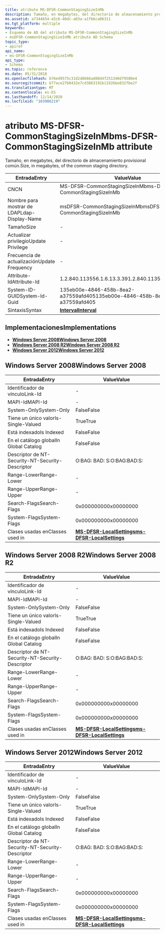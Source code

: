 ```yaml
---
title: atributo MS-DFSR-CommonStagingSizeInMb
description: Tamaño, en megabytes, del directorio de almacenamiento provisional común.
ms.assetid: a7344654-a5c6-40dc-a03a-a1fb6ca06311
ms.tgt_platform: multiple
keywords:
- Esquema de AD del atributo MS-DFSR-CommonStagingSizeInMb
- msDFSR-CommonStagingSizeInMb atributo AD Schema
topic_type:
- apiref
api_name:
- ms-DFSR-CommonStagingSizeInMb
api_type:
- Schema
ms.topic: reference
ms.date: 05/31/2018
ms.openlocfilehash: b76ed9575c31d2d8666ad88d4f251340d79580e4
ms.sourcegitcommit: b77ace27b0432e7cd3863191b11926be032fbe2f
ms.translationtype: MT
ms.contentlocale: es-ES
ms.lasthandoff: 12/14/2020
ms.locfileid: "103906219"
---
```

# <a name="ms-dfsr-commonstagingsizeinmb-attribute"></a><span data-ttu-id="a3077-105">atributo MS-DFSR-CommonStagingSizeInMb</span><span class="sxs-lookup"><span data-stu-id="a3077-105">ms-DFSR-CommonStagingSizeInMb attribute</span></span>

<span data-ttu-id="a3077-106">Tamaño, en megabytes, del directorio de almacenamiento provisional común.</span><span class="sxs-lookup"><span data-stu-id="a3077-106">Size, in megabytes, of the common staging directory.</span></span>



| <span data-ttu-id="a3077-107">Entrada</span><span class="sxs-lookup"><span data-stu-id="a3077-107">Entry</span></span> | <span data-ttu-id="a3077-108">Value</span><span class="sxs-lookup"><span data-stu-id="a3077-108">Value</span></span> |
|-------------------|--------------------------------------|
| <span data-ttu-id="a3077-109">CN</span><span class="sxs-lookup"><span data-stu-id="a3077-109">CN</span></span>                | <span data-ttu-id="a3077-110">MS-DFSR-CommonStagingSizeInMb</span><span class="sxs-lookup"><span data-stu-id="a3077-110">ms-DFSR-CommonStagingSizeInMb</span></span>        |
| <span data-ttu-id="a3077-111">Nombre para mostrar de LDAP</span><span class="sxs-lookup"><span data-stu-id="a3077-111">Ldap-Display-Name</span></span> | <span data-ttu-id="a3077-112">msDFSR-CommonStagingSizeInMb</span><span class="sxs-lookup"><span data-stu-id="a3077-112">msDFSR-CommonStagingSizeInMb</span></span>         |
| <span data-ttu-id="a3077-113">Tamaño</span><span class="sxs-lookup"><span data-stu-id="a3077-113">Size</span></span>              | \-                                   |
| <span data-ttu-id="a3077-114">Actualizar privilegio</span><span class="sxs-lookup"><span data-stu-id="a3077-114">Update Privilege</span></span>  | \-                                   |
| <span data-ttu-id="a3077-115">Frecuencia de actualización</span><span class="sxs-lookup"><span data-stu-id="a3077-115">Update Frequency</span></span>  | \-                                   |
| <span data-ttu-id="a3077-116">Attribute-Id</span><span class="sxs-lookup"><span data-stu-id="a3077-116">Attribute-Id</span></span>      | <span data-ttu-id="a3077-117">1.2.840.113556.1.6.13.3.39</span><span class="sxs-lookup"><span data-stu-id="a3077-117">1.2.840.113556.1.6.13.3.39</span></span>           |
| <span data-ttu-id="a3077-118">System-ID-GUID</span><span class="sxs-lookup"><span data-stu-id="a3077-118">System-Id-Guid</span></span>    | <span data-ttu-id="a3077-119">135eb00e-4846-458b-8ea2-a37559afd405</span><span class="sxs-lookup"><span data-stu-id="a3077-119">135eb00e-4846-458b-8ea2-a37559afd405</span></span> |
| <span data-ttu-id="a3077-120">Sintaxis</span><span class="sxs-lookup"><span data-stu-id="a3077-120">Syntax</span></span>            | [<span data-ttu-id="a3077-121">**Interval**</span><span class="sxs-lookup"><span data-stu-id="a3077-121">**Interval**</span></span>](s-interval.md)       |



## <a name="implementations"></a><span data-ttu-id="a3077-122">Implementaciones</span><span class="sxs-lookup"><span data-stu-id="a3077-122">Implementations</span></span>

-   [<span data-ttu-id="a3077-123">**Windows Server 2008**</span><span class="sxs-lookup"><span data-stu-id="a3077-123">**Windows Server 2008**</span></span>](#windows-server-2008)
-   [<span data-ttu-id="a3077-124">**Windows Server 2008 R2**</span><span class="sxs-lookup"><span data-stu-id="a3077-124">**Windows Server 2008 R2**</span></span>](#windows-server-2008-r2)
-   [<span data-ttu-id="a3077-125">**Windows Server 2012**</span><span class="sxs-lookup"><span data-stu-id="a3077-125">**Windows Server 2012**</span></span>](#windows-server-2012)

## <a name="windows-server-2008"></a><span data-ttu-id="a3077-126">Windows Server 2008</span><span class="sxs-lookup"><span data-stu-id="a3077-126">Windows Server 2008</span></span>



| <span data-ttu-id="a3077-127">Entrada</span><span class="sxs-lookup"><span data-stu-id="a3077-127">Entry</span></span> | <span data-ttu-id="a3077-128">Value</span><span class="sxs-lookup"><span data-stu-id="a3077-128">Value</span></span> |
|------------------------|--------------------------------------------------------------------|
| <span data-ttu-id="a3077-129">Identificador de vínculo</span><span class="sxs-lookup"><span data-stu-id="a3077-129">Link-Id</span></span>                | \-                                                                 |
| <span data-ttu-id="a3077-130">MAPI-Id</span><span class="sxs-lookup"><span data-stu-id="a3077-130">MAPI-Id</span></span>                | \-                                                                 |
| <span data-ttu-id="a3077-131">System-Only</span><span class="sxs-lookup"><span data-stu-id="a3077-131">System-Only</span></span>            | <span data-ttu-id="a3077-132">False</span><span class="sxs-lookup"><span data-stu-id="a3077-132">False</span></span>                                                              |
| <span data-ttu-id="a3077-133">Tiene un único valor</span><span class="sxs-lookup"><span data-stu-id="a3077-133">Is-Single-Valued</span></span>       | <span data-ttu-id="a3077-134">True</span><span class="sxs-lookup"><span data-stu-id="a3077-134">True</span></span>                                                               |
| <span data-ttu-id="a3077-135">Está indexado</span><span class="sxs-lookup"><span data-stu-id="a3077-135">Is Indexed</span></span>             | <span data-ttu-id="a3077-136">False</span><span class="sxs-lookup"><span data-stu-id="a3077-136">False</span></span>                                                              |
| <span data-ttu-id="a3077-137">En el catálogo global</span><span class="sxs-lookup"><span data-stu-id="a3077-137">In Global Catalog</span></span>      | <span data-ttu-id="a3077-138">False</span><span class="sxs-lookup"><span data-stu-id="a3077-138">False</span></span>                                                              |
| <span data-ttu-id="a3077-139">Descriptor de NT-Security-</span><span class="sxs-lookup"><span data-stu-id="a3077-139">NT-Security-Descriptor</span></span> | <span data-ttu-id="a3077-140">O:BAG: BAD: S:</span><span class="sxs-lookup"><span data-stu-id="a3077-140">O:BAG:BAD:S:</span></span>                                                       |
| <span data-ttu-id="a3077-141">Range-Lower</span><span class="sxs-lookup"><span data-stu-id="a3077-141">Range-Lower</span></span>            | \-                                                                 |
| <span data-ttu-id="a3077-142">Range-Upper</span><span class="sxs-lookup"><span data-stu-id="a3077-142">Range-Upper</span></span>            | \-                                                                 |
| <span data-ttu-id="a3077-143">Search-Flags</span><span class="sxs-lookup"><span data-stu-id="a3077-143">Search-Flags</span></span>           | <span data-ttu-id="a3077-144">0x00000000</span><span class="sxs-lookup"><span data-stu-id="a3077-144">0x00000000</span></span>                                                         |
| <span data-ttu-id="a3077-145">System-Flags</span><span class="sxs-lookup"><span data-stu-id="a3077-145">System-Flags</span></span>           | <span data-ttu-id="a3077-146">0x00000000</span><span class="sxs-lookup"><span data-stu-id="a3077-146">0x00000000</span></span>                                                         |
| <span data-ttu-id="a3077-147">Clases usadas en</span><span class="sxs-lookup"><span data-stu-id="a3077-147">Classes used in</span></span>        | [<span data-ttu-id="a3077-148">**MS-DFSR-LocalSettings**</span><span class="sxs-lookup"><span data-stu-id="a3077-148">**ms-DFSR-LocalSettings**</span></span>](c-msdfsr-localsettings.md)<br/> |



## <a name="windows-server-2008-r2"></a><span data-ttu-id="a3077-149">Windows Server 2008 R2</span><span class="sxs-lookup"><span data-stu-id="a3077-149">Windows Server 2008 R2</span></span>



| <span data-ttu-id="a3077-150">Entrada</span><span class="sxs-lookup"><span data-stu-id="a3077-150">Entry</span></span> | <span data-ttu-id="a3077-151">Value</span><span class="sxs-lookup"><span data-stu-id="a3077-151">Value</span></span> |
|------------------------|--------------------------------------------------------------------|
| <span data-ttu-id="a3077-152">Identificador de vínculo</span><span class="sxs-lookup"><span data-stu-id="a3077-152">Link-Id</span></span>                | \-                                                                 |
| <span data-ttu-id="a3077-153">MAPI-Id</span><span class="sxs-lookup"><span data-stu-id="a3077-153">MAPI-Id</span></span>                | \-                                                                 |
| <span data-ttu-id="a3077-154">System-Only</span><span class="sxs-lookup"><span data-stu-id="a3077-154">System-Only</span></span>            | <span data-ttu-id="a3077-155">False</span><span class="sxs-lookup"><span data-stu-id="a3077-155">False</span></span>                                                              |
| <span data-ttu-id="a3077-156">Tiene un único valor</span><span class="sxs-lookup"><span data-stu-id="a3077-156">Is-Single-Valued</span></span>       | <span data-ttu-id="a3077-157">True</span><span class="sxs-lookup"><span data-stu-id="a3077-157">True</span></span>                                                               |
| <span data-ttu-id="a3077-158">Está indexado</span><span class="sxs-lookup"><span data-stu-id="a3077-158">Is Indexed</span></span>             | <span data-ttu-id="a3077-159">False</span><span class="sxs-lookup"><span data-stu-id="a3077-159">False</span></span>                                                              |
| <span data-ttu-id="a3077-160">En el catálogo global</span><span class="sxs-lookup"><span data-stu-id="a3077-160">In Global Catalog</span></span>      | <span data-ttu-id="a3077-161">False</span><span class="sxs-lookup"><span data-stu-id="a3077-161">False</span></span>                                                              |
| <span data-ttu-id="a3077-162">Descriptor de NT-Security-</span><span class="sxs-lookup"><span data-stu-id="a3077-162">NT-Security-Descriptor</span></span> | <span data-ttu-id="a3077-163">O:BAG: BAD: S:</span><span class="sxs-lookup"><span data-stu-id="a3077-163">O:BAG:BAD:S:</span></span>                                                       |
| <span data-ttu-id="a3077-164">Range-Lower</span><span class="sxs-lookup"><span data-stu-id="a3077-164">Range-Lower</span></span>            | \-                                                                 |
| <span data-ttu-id="a3077-165">Range-Upper</span><span class="sxs-lookup"><span data-stu-id="a3077-165">Range-Upper</span></span>            | \-                                                                 |
| <span data-ttu-id="a3077-166">Search-Flags</span><span class="sxs-lookup"><span data-stu-id="a3077-166">Search-Flags</span></span>           | <span data-ttu-id="a3077-167">0x00000000</span><span class="sxs-lookup"><span data-stu-id="a3077-167">0x00000000</span></span>                                                         |
| <span data-ttu-id="a3077-168">System-Flags</span><span class="sxs-lookup"><span data-stu-id="a3077-168">System-Flags</span></span>           | <span data-ttu-id="a3077-169">0x00000000</span><span class="sxs-lookup"><span data-stu-id="a3077-169">0x00000000</span></span>                                                         |
| <span data-ttu-id="a3077-170">Clases usadas en</span><span class="sxs-lookup"><span data-stu-id="a3077-170">Classes used in</span></span>        | [<span data-ttu-id="a3077-171">**MS-DFSR-LocalSettings**</span><span class="sxs-lookup"><span data-stu-id="a3077-171">**ms-DFSR-LocalSettings**</span></span>](c-msdfsr-localsettings.md)<br/> |



## <a name="windows-server-2012"></a><span data-ttu-id="a3077-172">Windows Server 2012</span><span class="sxs-lookup"><span data-stu-id="a3077-172">Windows Server 2012</span></span>



| <span data-ttu-id="a3077-173">Entrada</span><span class="sxs-lookup"><span data-stu-id="a3077-173">Entry</span></span> | <span data-ttu-id="a3077-174">Value</span><span class="sxs-lookup"><span data-stu-id="a3077-174">Value</span></span> |
|------------------------|--------------------------------------------------------------------|
| <span data-ttu-id="a3077-175">Identificador de vínculo</span><span class="sxs-lookup"><span data-stu-id="a3077-175">Link-Id</span></span>                | \-                                                                 |
| <span data-ttu-id="a3077-176">MAPI-Id</span><span class="sxs-lookup"><span data-stu-id="a3077-176">MAPI-Id</span></span>                | \-                                                                 |
| <span data-ttu-id="a3077-177">System-Only</span><span class="sxs-lookup"><span data-stu-id="a3077-177">System-Only</span></span>            | <span data-ttu-id="a3077-178">False</span><span class="sxs-lookup"><span data-stu-id="a3077-178">False</span></span>                                                              |
| <span data-ttu-id="a3077-179">Tiene un único valor</span><span class="sxs-lookup"><span data-stu-id="a3077-179">Is-Single-Valued</span></span>       | <span data-ttu-id="a3077-180">True</span><span class="sxs-lookup"><span data-stu-id="a3077-180">True</span></span>                                                               |
| <span data-ttu-id="a3077-181">Está indexado</span><span class="sxs-lookup"><span data-stu-id="a3077-181">Is Indexed</span></span>             | <span data-ttu-id="a3077-182">False</span><span class="sxs-lookup"><span data-stu-id="a3077-182">False</span></span>                                                              |
| <span data-ttu-id="a3077-183">En el catálogo global</span><span class="sxs-lookup"><span data-stu-id="a3077-183">In Global Catalog</span></span>      | <span data-ttu-id="a3077-184">False</span><span class="sxs-lookup"><span data-stu-id="a3077-184">False</span></span>                                                              |
| <span data-ttu-id="a3077-185">Descriptor de NT-Security-</span><span class="sxs-lookup"><span data-stu-id="a3077-185">NT-Security-Descriptor</span></span> | <span data-ttu-id="a3077-186">O:BAG: BAD: S:</span><span class="sxs-lookup"><span data-stu-id="a3077-186">O:BAG:BAD:S:</span></span>                                                       |
| <span data-ttu-id="a3077-187">Range-Lower</span><span class="sxs-lookup"><span data-stu-id="a3077-187">Range-Lower</span></span>            | \-                                                                 |
| <span data-ttu-id="a3077-188">Range-Upper</span><span class="sxs-lookup"><span data-stu-id="a3077-188">Range-Upper</span></span>            | \-                                                                 |
| <span data-ttu-id="a3077-189">Search-Flags</span><span class="sxs-lookup"><span data-stu-id="a3077-189">Search-Flags</span></span>           | <span data-ttu-id="a3077-190">0x00000000</span><span class="sxs-lookup"><span data-stu-id="a3077-190">0x00000000</span></span>                                                         |
| <span data-ttu-id="a3077-191">System-Flags</span><span class="sxs-lookup"><span data-stu-id="a3077-191">System-Flags</span></span>           | <span data-ttu-id="a3077-192">0x00000000</span><span class="sxs-lookup"><span data-stu-id="a3077-192">0x00000000</span></span>                                                         |
| <span data-ttu-id="a3077-193">Clases usadas en</span><span class="sxs-lookup"><span data-stu-id="a3077-193">Classes used in</span></span>        | [<span data-ttu-id="a3077-194">**MS-DFSR-LocalSettings**</span><span class="sxs-lookup"><span data-stu-id="a3077-194">**ms-DFSR-LocalSettings**</span></span>](c-msdfsr-localsettings.md)<br/> |



 

 





